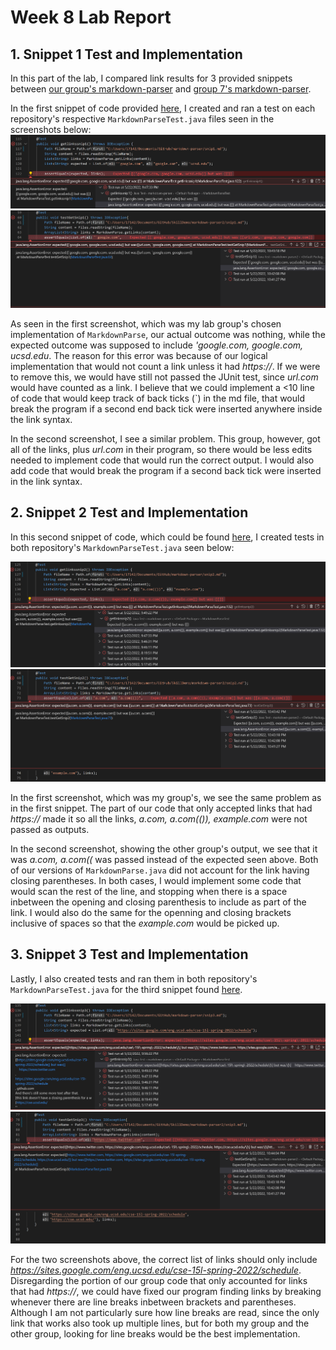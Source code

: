 # Week 8 Lab Report

## 1. Snippet 1 Test and Implementation

In this part of the lab, I compared link results for 3 provided snippets between [our group's markdown-parser](https://github.com/21KennethTran/markdown-parser) and [group 7's markdown-parser](https://github.com/leahkuruvila/markdown-parser).

In the first snippet of code provided [here](https://github.com/21KennethTran/markdown-parser/blob/main/snip1.md), I created and ran a test on each repository's respective `MarkdownParseTest.java` files seen in the screenshots below:
![Image](Report4/snip1.png)
![Image](Report4/snip01.png)

As seen in the first screenshot, which was my lab group's chosen implementation of `MarkdownParse`, our actual outcome was nothing, while the expected outcome was supposed to include *'google.com, google.com, ucsd.edu*. The reason for this error was because of our logical implementation that would not count a link unless it had *https://*. If we were to remove this, we would have still not passed the JUnit test, since *url.com* would have counted as a link. I believe that we could implement a <10 line of code that would keep track of back ticks (`) in the md file, that would break the program if a second end back tick were inserted anywhere inside the link syntax.

In the second screenshot, I see a similar problem. This group, however, got all of the links, plus *url.com* in their program, so there would be less edits needed to implement code that would run the correct output. I would also add code that would break the program if a second back tick were inserted in the link syntax.


## 2. Snippet 2 Test and Implementation

In this second snippet of code, which could be found [here](https://github.com/21KennethTran/markdown-parser/blob/main/snip2.md), I created tests in both repository's `MarkdownParseTest.java` seen below:

![Image](Report4/snip2.png)
![Image](Report4/snip02.png)

In the first screenshot, which was my group's, we see the same problem as in the first snippet. The part of our code that only accepted links that had *https://* made it so all the links, *a.com, a.com(()), example.com* were not passed as outputs.

In the second screenshot, showing the other group's output, we see that it was *a.com, a.com((* was passed instead of the expected seen above. Both of our versions of `MarkdownParse.java` did not account for the link having closing parentheses. In both cases, I would implement some code that would scan the rest of the line, and stopping when there is a space inbetween the opening and closing parenthesis to include as part of the link. I would also do the same for the openning and closing brackets inclusive of spaces so that the *example.com* would be picked up.

## 3. Snippet 3 Test and Implementation

Lastly, I also created tests and ran them in both repository's `MarkdownParseTest.java` for the third snippet found [here](https://github.com/21KennethTran/markdown-parser/blob/main/snip3.md).

![Image](Report4/snip3.png)
![Image](Report4/snip03.png)

For the two screenshots above, the correct list of links should only include *https://sites.google.com/eng.ucsd.edu/cse-15l-spring-2022/schedule*. Disregarding the portion of our group code that only accounted for links that had *https://*, we could have fixed our program finding links by breaking whenever there are line breaks inbetween brackets and parentheses. Although I am not particularly sure how line breaks are read, since the only link that works also took up multiple lines, but for both my group and the other group, looking for line breaks would be the best implementation.